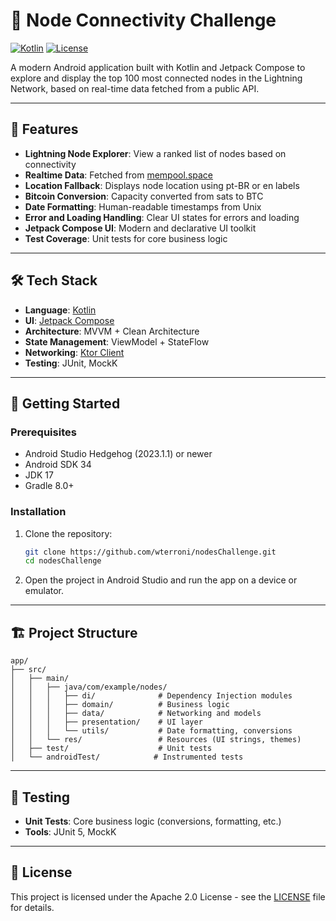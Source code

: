 
# 🔗 Node Connectivity Challenge

[![Kotlin](https://img.shields.io/badge/Kotlin-1.9.0-blue.svg)](https://kotlinlang.org/)
[![License](https://img.shields.io/badge/License-Apache%202.0-blue.svg)](https://opensource.org/licenses/Apache-2.0)

A modern Android application built with Kotlin and Jetpack Compose to explore and display the top 100 most connected nodes in the Lightning Network, based on real-time data fetched from a public API.

---

## 📱 Features

- **Lightning Node Explorer**: View a ranked list of nodes based on connectivity
- **Realtime Data**: Fetched from [mempool.space](https://mempool.space)
- **Location Fallback**: Displays node location using pt-BR or en labels
- **Bitcoin Conversion**: Capacity converted from sats to BTC
- **Date Formatting**: Human-readable timestamps from Unix
- **Error and Loading Handling**: Clear UI states for errors and loading
- **Jetpack Compose UI**: Modern and declarative UI toolkit
- **Test Coverage**: Unit tests for core business logic

---

## 🛠️ Tech Stack

- **Language**: [Kotlin](https://kotlinlang.org/)
- **UI**: [Jetpack Compose](https://developer.android.com/jetpack/compose)
- **Architecture**: MVVM + Clean Architecture
- **State Management**: ViewModel + StateFlow
- **Networking**: [Ktor Client](https://ktor.io/)
- **Testing**: JUnit, MockK

---

## 🚀 Getting Started

### Prerequisites

- Android Studio Hedgehog (2023.1.1) or newer
- Android SDK 34
- JDK 17
- Gradle 8.0+

### Installation

1. Clone the repository:
   ```bash
   git clone https://github.com/wterroni/nodesChallenge.git
   cd nodesChallenge
   ```

2. Open the project in Android Studio and run the app on a device or emulator.

---

## 🏗️ Project Structure

```
app/
├── src/
│   ├── main/
│   │   ├── java/com/example/nodes/
│   │   │   ├── di/              # Dependency Injection modules
│   │   │   ├── domain/          # Business logic
│   │   │   ├── data/            # Networking and models
│   │   │   ├── presentation/    # UI layer
│   │   │   └── utils/           # Date formatting, conversions
│   │   └── res/                 # Resources (UI strings, themes)
│   ├── test/                    # Unit tests
│   └── androidTest/            # Instrumented tests
```

---

## 🧪 Testing

- **Unit Tests**: Core business logic (conversions, formatting, etc.)
- **Tools**: JUnit 5, MockK

---

## 📄 License

This project is licensed under the Apache 2.0 License - see the [LICENSE](LICENSE) file for details.
